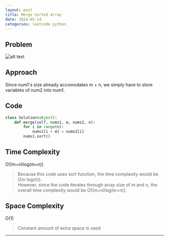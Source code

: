 ```yaml
---
layout: post
title: Merge Sorted Array
date: 2024-05-14
categories: leetcode python
---
```

## Problem
![alt text](/blog/public/img/MergeSortedArray.png)

## Approach
Since num1's size already accomodates m + n, we simply have to store variables of num2 into num1.   

## Code
```python
class Solution(object):
    def merge(self, nums1, m, nums2, n):
        for i in range(n):
            nums1[i + m] = nums2[i]
        nums1.sort()
```
## Time Complexity
O((m+n)log(m+n))
> Because this code uses sort function, the time complexity would be O(n log(n)).  
> However, since the code iterates through array size of m and n, the overall time complexity would be O((m+n)log(m+n)).

## Space Complexity
O(1)
> Constant amount of extra space is used  

---
